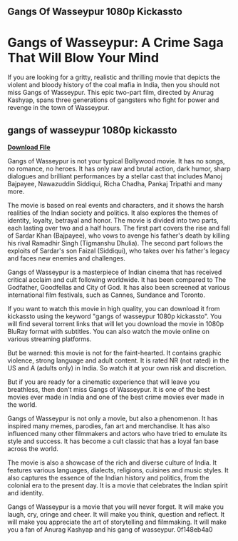 ## Gangs Of Wasseypur 1080p Kickassto

  
# Gangs of Wasseypur: A Crime Saga That Will Blow Your Mind
 
If you are looking for a gritty, realistic and thrilling movie that depicts the violent and bloody history of the coal mafia in India, then you should not miss Gangs of Wasseypur. This epic two-part film, directed by Anurag Kashyap, spans three generations of gangsters who fight for power and revenge in the town of Wasseypur.
 
## gangs of wasseypur 1080p kickassto


[**Download File**](https://persifalque.blogspot.com/?d=2tMfLC)

 
Gangs of Wasseypur is not your typical Bollywood movie. It has no songs, no romance, no heroes. It has only raw and brutal action, dark humor, sharp dialogues and brilliant performances by a stellar cast that includes Manoj Bajpayee, Nawazuddin Siddiqui, Richa Chadha, Pankaj Tripathi and many more.
 
The movie is based on real events and characters, and it shows the harsh realities of the Indian society and politics. It also explores the themes of identity, loyalty, betrayal and honor. The movie is divided into two parts, each lasting over two and a half hours. The first part covers the rise and fall of Sardar Khan (Bajpayee), who vows to avenge his father's death by killing his rival Ramadhir Singh (Tigmanshu Dhulia). The second part follows the exploits of Sardar's son Faizal (Siddiqui), who takes over his father's legacy and faces new enemies and challenges.
 
Gangs of Wasseypur is a masterpiece of Indian cinema that has received critical acclaim and cult following worldwide. It has been compared to The Godfather, Goodfellas and City of God. It has also been screened at various international film festivals, such as Cannes, Sundance and Toronto.
 
If you want to watch this movie in high quality, you can download it from kickassto using the keyword "gangs of wasseypur 1080p kickassto". You will find several torrent links that will let you download the movie in 1080p BluRay format with subtitles. You can also watch the movie online on various streaming platforms.
 
But be warned: this movie is not for the faint-hearted. It contains graphic violence, strong language and adult content. It is rated NR (not rated) in the US and A (adults only) in India. So watch it at your own risk and discretion.
 
But if you are ready for a cinematic experience that will leave you breathless, then don't miss Gangs of Wasseypur. It is one of the best movies ever made in India and one of the best crime movies ever made in the world.
  
Gangs of Wasseypur is not only a movie, but also a phenomenon. It has inspired many memes, parodies, fan art and merchandise. It has also influenced many other filmmakers and actors who have tried to emulate its style and success. It has become a cult classic that has a loyal fan base across the world.
 
The movie is also a showcase of the rich and diverse culture of India. It features various languages, dialects, religions, cuisines and music styles. It also captures the essence of the Indian history and politics, from the colonial era to the present day. It is a movie that celebrates the Indian spirit and identity.
 
Gangs of Wasseypur is a movie that you will never forget. It will make you laugh, cry, cringe and cheer. It will make you think, question and reflect. It will make you appreciate the art of storytelling and filmmaking. It will make you a fan of Anurag Kashyap and his gang of wasseypur.
 0f148eb4a0
